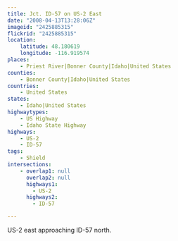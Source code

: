 ```yaml
---
title: Jct. ID-57 on US-2 East
date: "2008-04-13T13:28:06Z"
imageid: "2425885315"
flickrid: "2425885315"
location:
    latitude: 48.180619
    longitude: -116.919574
places:
    - Priest River|Bonner County|Idaho|United States
counties:
    - Bonner County|Idaho|United States
countries:
    - United States
states:
    - Idaho|United States
highwaytypes:
    - US Highway
    - Idaho State Highway
highways:
    - US-2
    - ID-57
tags:
    - Shield
intersections:
    - overlap1: null
      overlap2: null
      highways1:
        - US-2
      highways2:
        - ID-57

---
```

US-2 east approaching ID-57 north.